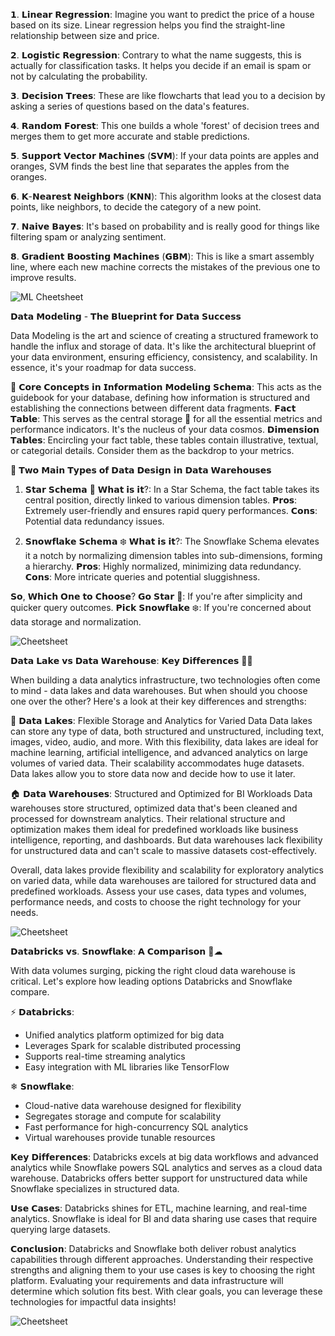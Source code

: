 𝟭. 𝗟𝗶𝗻𝗲𝗮𝗿 𝗥𝗲𝗴𝗿𝗲𝘀𝘀𝗶𝗼𝗻: Imagine you want to predict the price of a house based on its size. Linear regression helps you find the straight-line relationship between size and price.

𝟮. 𝗟𝗼𝗴𝗶𝘀𝘁𝗶𝗰 𝗥𝗲𝗴𝗿𝗲𝘀𝘀𝗶𝗼𝗻: Contrary to what the name suggests, this is actually for classification tasks. It helps you decide if an email is spam or not by calculating the probability.

𝟯. 𝗗𝗲𝗰𝗶𝘀𝗶𝗼𝗻 𝗧𝗿𝗲𝗲𝘀: These are like flowcharts that lead you to a decision by asking a series of questions based on the data's features.

𝟰. 𝗥𝗮𝗻𝗱𝗼𝗺 𝗙𝗼𝗿𝗲𝘀𝘁: This one builds a whole 'forest' of decision trees and merges them to get more accurate and stable predictions.

𝟱. 𝗦𝘂𝗽𝗽𝗼𝗿𝘁 𝗩𝗲𝗰𝘁𝗼𝗿 𝗠𝗮𝗰𝗵𝗶𝗻𝗲𝘀 (𝗦𝗩𝗠): If your data points are apples and oranges, SVM finds the best line that separates the apples from the oranges.

𝟲. 𝗞-𝗡𝗲𝗮𝗿𝗲𝘀𝘁 𝗡𝗲𝗶𝗴𝗵𝗯𝗼𝗿𝘀 (𝗞𝗡𝗡): This algorithm looks at the closest data points, like neighbors, to decide the category of a new point.

𝟳. 𝗡𝗮𝗶𝘃𝗲 𝗕𝗮𝘆𝗲𝘀: It's based on probability and is really good for things like filtering spam or analyzing sentiment.

𝟴. 𝗚𝗿𝗮𝗱𝗶𝗲𝗻𝘁 𝗕𝗼𝗼𝘀𝘁𝗶𝗻𝗴 𝗠𝗮𝗰𝗵𝗶𝗻𝗲𝘀 (𝗚𝗕𝗠): This is like a smart assembly line, where each new machine corrects the mistakes of the previous one to improve results.

![ML Cheetsheet](images/ml_cheeetsheet.png)

𝗗𝗮𝘁𝗮 𝗠𝗼𝗱𝗲𝗹𝗶𝗻𝗴 - 𝗧𝗵𝗲 𝗕𝗹𝘂𝗲𝗽𝗿𝗶𝗻𝘁 𝗳𝗼𝗿 𝗗𝗮𝘁𝗮 𝗦𝘂𝗰𝗰𝗲𝘀𝘀

Data Modeling is the art and science of creating a structured framework to handle the influx and storage of data. It's like the architectural blueprint of your data environment, ensuring efficiency, consistency, and scalability. In essence, it's your roadmap for data success.

📘 𝗖𝗼𝗿𝗲 𝗖𝗼𝗻𝗰𝗲𝗽𝘁𝘀 𝗶𝗻 𝗜𝗻𝗳𝗼𝗿𝗺𝗮𝘁𝗶𝗼𝗻 𝗠𝗼𝗱𝗲𝗹𝗶𝗻𝗴
𝗦𝗰𝗵𝗲𝗺𝗮: This acts as the guidebook for your database, defining how information is structured and establishing the connections between different data fragments.
𝗙𝗮𝗰𝘁 𝗧𝗮𝗯𝗹𝗲: This serves as the central storage 🏦 for all the essential metrics and performance indicators. It's the nucleus of your data cosmos.
𝗗𝗶𝗺𝗲𝗻𝘀𝗶𝗼𝗻 𝗧𝗮𝗯𝗹𝗲𝘀: Encircling your fact table, these tables contain illustrative, textual, or categorial details. Consider them as the backdrop to your metrics.

🌟 𝗧𝘄𝗼 𝗠𝗮𝗶𝗻 𝗧𝘆𝗽𝗲𝘀 𝗼𝗳 𝗗𝗮𝘁𝗮 𝗗𝗲𝘀𝗶𝗴𝗻 𝗶𝗻 𝗗𝗮𝘁𝗮 𝗪𝗮𝗿𝗲𝗵𝗼𝘂𝘀𝗲𝘀

1. 𝗦𝘁𝗮𝗿 𝗦𝗰𝗵𝗲𝗺𝗮 🌟
𝗪𝗵𝗮𝘁 𝗶𝘀 𝗶𝘁?: In a Star Schema, the fact table takes its central position, directly linked to various dimension tables.
𝗣𝗿𝗼𝘀: Extremely user-friendly and ensures rapid query performances.
𝗖𝗼𝗻𝘀: Potential data redundancy issues.

2. 𝗦𝗻𝗼𝘄𝗳𝗹𝗮𝗸𝗲 𝗦𝗰𝗵𝗲𝗺𝗮 ❄️
𝗪𝗵𝗮𝘁 𝗶𝘀 𝗶𝘁?: The Snowflake Schema elevates it a notch by normalizing dimension tables into sub-dimensions, forming a hierarchy.
𝗣𝗿𝗼𝘀: Highly normalized, minimizing data redundancy.
𝗖𝗼𝗻𝘀: More intricate queries and potential sluggishness.

𝗦𝗼, 𝗪𝗵𝗶𝗰𝗵 𝗢𝗻𝗲 𝘁𝗼 𝗖𝗵𝗼𝗼𝘀𝗲?
𝗚𝗼 𝗦𝘁𝗮𝗿 🌟: If you're after simplicity and quicker query outcomes.
𝗣𝗶𝗰𝗸 𝗦𝗻𝗼𝘄𝗳𝗹𝗮𝗸𝗲 ❄️: If you're concerned about data storage and normalization.

![Cheetsheet](images/shema_cheeetsheet.png)


𝗗𝗮𝘁𝗮 𝗟𝗮𝗸𝗲 𝘃𝘀 𝗗𝗮𝘁𝗮 𝗪𝗮𝗿𝗲𝗵𝗼𝘂𝘀𝗲: 𝗞𝗲𝘆 𝗗𝗶𝗳𝗳𝗲𝗿𝗲𝗻𝗰𝗲𝘀 👨‍💻

When building a data analytics infrastructure, two technologies often come to mind - data lakes and data warehouses. But when should you choose one over the other? Here's a look at their key differences and strengths:

🌊 𝗗𝗮𝘁𝗮 𝗟𝗮𝗸𝗲𝘀: Flexible Storage and Analytics for Varied Data
Data lakes can store any type of data, both structured and unstructured, including text, images, video, audio, and more. With this flexibility, data lakes are ideal for machine learning, artificial intelligence, and advanced analytics on large volumes of varied data. Their scalability accommodates huge datasets. Data lakes allow you to store data now and decide how to use it later.

🏠 𝗗𝗮𝘁𝗮 𝗪𝗮𝗿𝗲𝗵𝗼𝘂𝘀𝗲𝘀: Structured and Optimized for BI Workloads
Data warehouses store structured, optimized data that's been cleaned and processed for downstream analytics. Their relational structure and optimization makes them ideal for predefined workloads like business intelligence, reporting, and dashboards. But data warehouses lack flexibility for unstructured data and can't scale to massive datasets cost-effectively.

Overall, data lakes provide flexibility and scalability for exploratory analytics on varied data, while data warehouses are tailored for structured data and predefined workloads. Assess your use cases, data types and volumes, performance needs, and costs to choose the right technology for your needs.

![Cheetsheet](images/data_l&w_cheeetsheet.png)

𝗗𝗮𝘁𝗮𝗯𝗿𝗶𝗰𝗸𝘀 𝘃𝘀. 𝗦𝗻𝗼𝘄𝗳𝗹𝗮𝗸𝗲: 𝗔 𝗖𝗼𝗺𝗽𝗮𝗿𝗶𝘀𝗼𝗻 🥊☁

With data volumes surging, picking the right cloud data warehouse is critical. Let's explore how leading options Databricks and Snowflake compare.

⚡ 𝗗𝗮𝘁𝗮𝗯𝗿𝗶𝗰𝗸𝘀:
- Unified analytics platform optimized for big data
- Leverages Spark for scalable distributed processing
- Supports real-time streaming analytics
- Easy integration with ML libraries like TensorFlow

❄ 𝗦𝗻𝗼𝘄𝗳𝗹𝗮𝗸𝗲:
- Cloud-native data warehouse designed for flexibility
- Segregates storage and compute for scalability
- Fast performance for high-concurrency SQL analytics
- Virtual warehouses provide tunable resources

𝗞𝗲𝘆 𝗗𝗶𝗳𝗳𝗲𝗿𝗲𝗻𝗰𝗲𝘀:
Databricks excels at big data workflows and advanced analytics while Snowflake powers SQL analytics and serves as a cloud data warehouse. Databricks offers better support for unstructured data while Snowflake specializes in structured data.

𝗨𝘀𝗲 𝗖𝗮𝘀𝗲𝘀:
Databricks shines for ETL, machine learning, and real-time analytics. Snowflake is ideal for BI and data sharing use cases that require querying large datasets.

𝗖𝗼𝗻𝗰𝗹𝘂𝘀𝗶𝗼𝗻:
Databricks and Snowflake both deliver robust analytics capabilities through different approaches. Understanding their respective strengths and aligning them to your use cases is key to choosing the right platform. Evaluating your requirements and data infrastructure will determine which solution fits best. With clear goals, you can leverage these technologies for impactful data insights!

![Cheetsheet](https://github.com/SouravGanesh/Data-Digest/blob/e874d49ddc0685dc7755ccc8a2fb0991286d0d8e/images/data_db%26sf_cheeetsheet.png)

